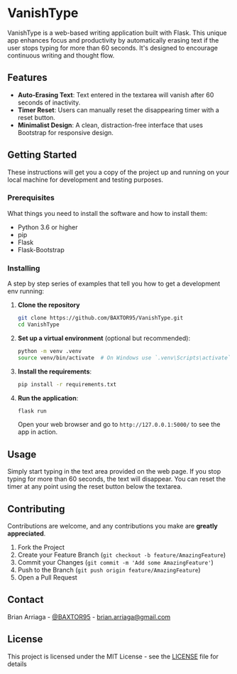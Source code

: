 # VanishType

VanishType is a web-based writing application built with Flask. This unique app enhances focus and productivity by automatically erasing text if the user stops typing for more than 60 seconds. It's designed to encourage continuous writing and thought flow.

## Features

- **Auto-Erasing Text**: Text entered in the textarea will vanish after 60 seconds of inactivity.
- **Timer Reset**: Users can manually reset the disappearing timer with a reset button.
- **Minimalist Design**: A clean, distraction-free interface that uses Bootstrap for responsive design.

## Getting Started

These instructions will get you a copy of the project up and running on your local machine for development and testing purposes.

### Prerequisites

What things you need to install the software and how to install them:

- Python 3.6 or higher
- pip
- Flask
- Flask-Bootstrap

### Installing

A step by step series of examples that tell you how to get a development env running:

1. **Clone the repository**

   ```bash
   git clone https://github.com/BAXTOR95/VanishType.git
   cd VanishType
   ```

2. **Set up a virtual environment** (optional but recommended):

   ```bash
   python -m venv .venv
   source venv/bin/activate  # On Windows use `.venv\Scripts\activate`
   ```

3. **Install the requirements**:

   ```bash
   pip install -r requirements.txt
   ```

4. **Run the application**:

   ```bash
   flask run
   ```

   Open your web browser and go to `http://127.0.0.1:5000/` to see the app in action.

## Usage

Simply start typing in the text area provided on the web page. If you stop typing for more than 60 seconds, the text will disappear. You can reset the timer at any point using the reset button below the textarea.

## Contributing

Contributions are welcome, and any contributions you make are **greatly appreciated**.

1. Fork the Project
2. Create your Feature Branch (`git checkout -b feature/AmazingFeature`)
3. Commit your Changes (`git commit -m 'Add some AmazingFeature'`)
4. Push to the Branch (`git push origin feature/AmazingFeature`)
5. Open a Pull Request

## Contact

Brian Arriaga - [@BAXTOR95](https://twitter.com/BAXTOR95) - <brian.arriaga@gmail.com>

## License

This project is licensed under the MIT License - see the [LICENSE](LICENSE) file for details
